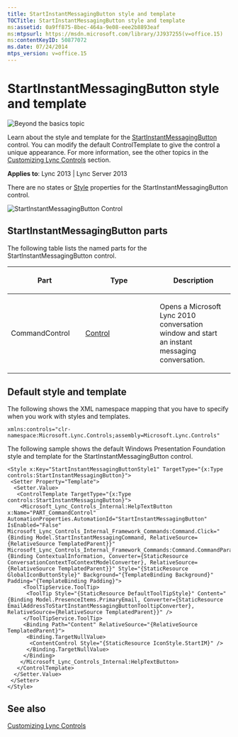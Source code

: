 ```yaml
---
title: StartInstantMessagingButton style and template
TOCTitle: StartInstantMessagingButton style and template
ms:assetid: 0a9ff875-8bec-464a-9e08-eee2b8893eaf
ms:mtpsurl: https://msdn.microsoft.com/library/JJ937255(v=office.15)
ms:contentKeyID: 50877072
ms.date: 07/24/2014
mtps_version: v=office.15
---
```


# StartInstantMessagingButton style and template

![Beyond the basics topic](images/JJ937254.mod_icon_beyondbasics_long(Office.15).png "Beyond the basics topic")

Learn about the style and template for the [StartInstantMessagingButton](https://msdn.microsoft.com/library/hh379340\(v=office.15\)) control. You can modify the default ControlTemplate to give the control a unique appearance. For more information, see the other topics in the [Customizing Lync Controls](customizing-lync-controls.md) section.



**Applies to**: Lync 2013 | Lync Server 2013

 

There are no states or [Style](http://msdn.microsoft.com/library/system.windows.style\(vs.95\).aspx) properties for the StartInstantMessagingButton control.

![StartInstantMessagingButton Control](images/JJ937255.StartInstantMessagingButtonControl(Office.15).png "StartInstantMessagingButton Control")

## StartInstantMessagingButton parts

The following table lists the named parts for the StartInstantMessagingButton control.

<table>
<colgroup>
<col style="width: 33%" />
<col style="width: 33%" />
<col style="width: 33%" />
</colgroup>
<thead>
<tr class="header">
<th><p>Part</p></th>
<th><p>Type</p></th>
<th><p>Description</p></th>
</tr>
</thead>
<tbody>
<tr class="odd">
<td><p>CommandControl</p></td>
<td><p><a href="http://msdn.microsoft.com/library/system.windows.controls.control.aspx">Control</a></p></td>
<td><p>Opens a Microsoft Lync 2010 conversation window and start an instant messaging conversation.</p></td>
</tr>
</tbody>
</table>

## Default style and template

The following shows the XML namespace mapping that you have to specify when you work with styles and templates.

    xmlns:controls="clr-namespace:Microsoft.Lync.Controls;assembly=Microsoft.Lync.Controls"

The following sample shows the default Windows Presentation Foundation style and template for the StartInstantMessagingButton control.

    <Style x:Key="StartInstantMessagingButtonStyle1" TargetType="{x:Type controls:StartInstantMessagingButton}">
     <Setter Property="Template">
      <Setter.Value>
       <ControlTemplate TargetType="{x:Type controls:StartInstantMessagingButton}">
        <Microsoft_Lync_Controls_Internal:HelpTextButton x:Name="PART_CommandControl" AutomationProperties.AutomationId="StartInstantMessagingButton" IsEnabled="False" Microsoft_Lync_Controls_Internal_Framework_Commands:Command.Click="{Binding Model.StartInstantMessagingCommand, RelativeSource={RelativeSource TemplatedParent}}" Microsoft_Lync_Controls_Internal_Framework_Commands:Command.CommandParameter="{Binding ContextualInformation, Converter={StaticResource ConversationContextToContextModelConverter}, RelativeSource={RelativeSource TemplatedParent}}" Style="{StaticResource GlobalIconButtonStyle}" Background="{TemplateBinding Background}" Padding="{TemplateBinding Padding}">
         <ToolTipService.ToolTip>
          <ToolTip Style="{StaticResource DefaultToolTipStyle}" Content="{Binding Model.PresenceItems.PrimaryEmail, Converter={StaticResource EmailAddressToStartInstantMessagingButtonTooltipConverter}, RelativeSource={RelativeSource TemplatedParent}}" />
         </ToolTipService.ToolTip>
         <Binding Path="Content" RelativeSource="{RelativeSource TemplatedParent}">
          <Binding.TargetNullValue>
           <ContentControl Style="{StaticResource IconStyle.StartIM}" />
          </Binding.TargetNullValue>
         </Binding>
        </Microsoft_Lync_Controls_Internal:HelpTextButton>
       </ControlTemplate>
      </Setter.Value>
     </Setter>
    </Style>

## See also

[Customizing Lync Controls](customizing-lync-controls.md)


